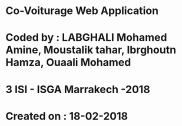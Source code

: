 # Co-Voiturage Web Application
# Coded by : LABGHALI Mohamed Amine, Moustalik tahar, Ibrghoutn Hamza, Ouaali Mohamed
# 3 ISI - ISGA Marrakech -2018
# Created on : 18-02-2018